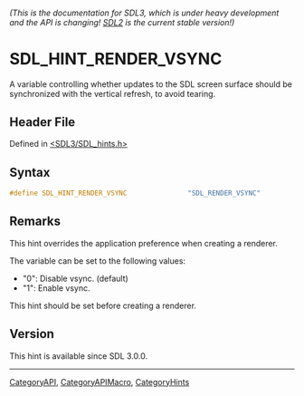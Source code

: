 ###### (This is the documentation for SDL3, which is under heavy development and the API is changing! [SDL2](https://wiki.libsdl.org/SDL2/) is the current stable version!)
# SDL_HINT_RENDER_VSYNC

A variable controlling whether updates to the SDL screen surface should be synchronized with the vertical refresh, to avoid tearing.

## Header File

Defined in [<SDL3/SDL_hints.h>](https://github.com/libsdl-org/SDL/blob/main/include/SDL3/SDL_hints.h)

## Syntax

```c
#define SDL_HINT_RENDER_VSYNC               "SDL_RENDER_VSYNC"
```

## Remarks

This hint overrides the application preference when creating a renderer.

The variable can be set to the following values:

- "0": Disable vsync. (default)
- "1": Enable vsync.

This hint should be set before creating a renderer.

## Version

This hint is available since SDL 3.0.0.

----
[CategoryAPI](CategoryAPI), [CategoryAPIMacro](CategoryAPIMacro), [CategoryHints](CategoryHints)

